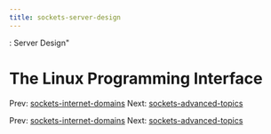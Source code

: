 ```yaml
---
title: sockets-server-design
---
```


: Server Design"

# The Linux Programming Interface

Prev:
[sockets-internet-domains](sockets-internet-domains.md)
Next:
[sockets-advanced-topics](sockets-advanced-topics.md)

Prev:
[sockets-internet-domains](sockets-internet-domains.md)
Next:
[sockets-advanced-topics](sockets-advanced-topics.md)
